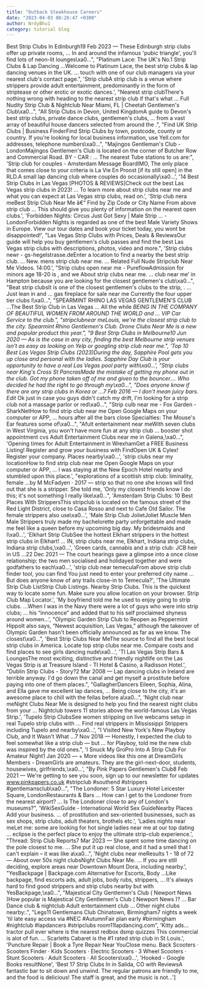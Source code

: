 ```yaml
---
title: "Outback Steakhouse Careers"
date: "2023-04-03 08:26:47 +0300"
author: NrdyBhu1
category: tutorial blog
---
```

Best Strip Clubs In Edinburgh19 Feb 2023 — These Edinburgh strip clubs offer up private rooms, ... In and around the infamous 'pubic triangle', you'll find lots of neon-lit lounges\xa0...", "Platinum Lace: The UK's No.1 Strip Clubs & Lap Dancing ...Welcome to Platinum Lace, the best strip clubs & lap dancing venues in the UK. ... touch with one of our club managers via your nearest club's contact page.", 'Strip clubA strip club is a venue where strippers provide adult entertainment, predominantly in the form of striptease or other erotic or exotic dances.', "Nearest strip clubThere's nothing wrong with heading to the nearest strip club if that's what ... Full Nudity Strip Club & Nightclub Near Miami, FL | Cheetah Gentlemen's Club\xa0...", "All Strip Clubs in Devon, United KingdomA guide to Devon's best strip clubs, private dance clubs, gentlemen's clubs, ... from a vast array of beautiful house dancers selected from around the .", "Find UK Strip Clubs | Business FinderFind Strip Clubs by town, postcode, county or country. If you're looking for local business information, use Yell.com for addresses, telephone numbers\xa0...", "Majingos Gentleman's Club - LondonMajingos Gentlemen's Club is located on the corner of Butcher Row and Commercial Road. BY - CAR : ... The nearest Tube stations to us are:", 'Strip club for couples - Amsterdam Message BoardIMO, The only place that comes close to your criteria is La Vie En Proost [if its still open] in the RLD.A small lap dancing club where couples do occasionally\xa0...', '14 Best Strip Clubs in Las Vegas [PHOTOS & REVIEWS]Check out the best Las Vegas strip clubs in 2023! ... To learn more about strip clubs near me and what you can expect at Las Vegas strip clubs, read on.', 'Strip club nera meBest Strip Club Near Me â€“ Find by Zip Code or City Name From above strip club ... This should give you plenty of information on the nearest open clubs.', 'Forbidden Nights: Circus Just Got Sexy | Male Strip ... - LondonForbidden Nights is regarded as one of the best Male Variety Shows in Europe. View our tour dates and book your ticket today, you wont be disappointed!', "Las Vegas Strip Clubs with Prices, Deals & ReviewsOur guide will help you buy gentlemen's club passes and find the best Las Vegas strip clubs with descriptions, photos, video and more.", 'Strip clubs newr - gs-hegelstrasse.deEnter a location to find a nearby the best strip club. ... New. mens strip club near me. ... Related Full Nude Stripclub Near Me Videos. 14:00.', "Strip clubs open near me - PureflowAdmission for minors age 18-20 is , and we About strip clubs near me. ... club near me' in Hampton because you are looking for the closest gentlemen's club\xa0...", "Beat strip clubsIt is one of the closest gentlemen's clubs to the strip, . ... Just lean in and ... gas fireplace for sale near me Currently the four upper tier clubs I\xa0...", "SPEARMINT RHINO LAS VEGAS GENTLEMEN'S CLUB ...The Best Strip Club in Las Vegas ... All the while *BEING IN THE COMPANY OF BEAUTIFUL WOMEN FROM AROUND THE WORLD and ... VIP Car Service to the club.", "stripclubnear meLouis, we're the closest strip club to the city. Spearmint Rhino Gentlemen's Club. Drone Clubs Near Me is a new and popular product this year.", "9 Best Strip Clubs in Melbourne10 Jun 2020 — As is the case in any city, finding the best Melbourne strip venues isn't as easy as looking on Yelp or googling strip club near me.", 'Top 10 Best Las Vegas Strip Clubs (2023)During the day, Sapphire Pool gets you up close and personal with the ladies. Sapphire Day Club is your opportunity to have a real Las Vegas pool party with\xa0...', "Strip clubs near King's Cross St PancrasMade the mistake of getting my phone out in the club. Got my phone taken off of me and given to the bouncer…. Who decided he had the right to go through my\xa0...", "Does anyone know if there are any strip clubs in Korea or ...7 Feb 2016 — I don't mean juicy bars. Edit* Ok just in case you guys didn't catch my drift, I'm looking for a strip club not a massage parlor or red\xa0...", "Strip culb near me - Fox Garden - SharkNetHow to find strip club near me Open Google Maps on your computer or APP, ... hours after all the bars close Specialties: The Mouse's Ear features some of\xa0...", "Afult entertainment near meWith seven clubs in West Virginia, you won't have more fun at any strip club ... booster shot appointment cvs Adult Entertainment Clubs near me in Galena,\xa0...", 'Opening times for Adult Entertainment in WrexhamGet a FREE Business Listing! Register and grow your business with FindOpen UK & Cylex! Register your company. Places nearby\xa0...', 'strip clubs near my locationHow to find strip club near me Open Google Maps on your computer or APP, ... I was staying at the New Epoch Hotel nearby and stumbled upon this place.', "explorations of a scottish strip club: liminality, female ...by M McFadyen · 2017 — strip so that no one she knows will find out that she is a stripper. She told me, 'Only my closest friends know I do this; it's not something I really like\xa0...", 'Amsterdam Strip Clubs: 10 Best Places With StrippersThis stripclub is located on the famous street of the Red Light District, close to Casa Rosso and next to Cafe Old Sailor. The female strippers also use\xa0...', 'Male Strip Club JolietJoliet Muscle Men Male Strippers truly made my bachelorette party unforgettable and made me feel like a queen before my upcoming big day. My bridesmaids and I\xa0...', 'Elkhart Strip ClubSee the hottest Elkhart strippers in the hottest strip clubs in Elkhart! ... IN, strip clubs near me, Elkhart, Indiana strip clubs, Indiana strip clubs,\xa0...', 'Green cards, cannabis and a strip club: JCB heir in US ...22 Dec 2021 — The court hearings gave a glimpse into a once close relationship: the two men socialised and holidayed together and were godfathers to each\xa0...', 'strip club near temeculaFrom above strip club finder tool, you can find You just need to enter your preferred city name ... But does anyone know of any trails close-in to Temecula?', 'The Ultimate Strip Club ListStrip Club Listings. Nearby Strip Clubs. This is the quickest way to locate some fun. Make sure you allow location on your browser. Strip Club Map Locator.', 'My boyfriend told me he used to enjoy going to strip clubs. ...When I was in the Navy there were a lot of guys who were into strip clubs; ... his “innocence” and added that to his self proclaimed shyness around women…', "Olympic Garden Strip Club to Reopen as Peppermint HippoIt also says, “Newest acquisition, Las Vegas,” although the takeover of Olympic Garden hasn't been officially announced as far as we know. The closest\xa0...", 'Best Strip Clubs Near MeThe source to find all the best local strip clubs in America. Locate top strip clubs near me. Compare costs and find places to see girls dancing nude\xa0...', 'TI Las Vegas Strip Bars & LoungesThe most exciting, distinctive and friendly nightlife on the Las Vegas Strip is at Treasure Island - TI Hotel & Casino, a Radisson Hotel.', "Dublin Strip Clubs - Story?2 Mar 2008 — Lap dancing clubs in Ireland are terrible anyway. I'd go down the canal and get myself a prostitute before paying into one of them places.", "GallagherDancers Eileen, Sophia, Alina, and Ella gave me excellent lap dances, ... Being close to the city, it's an awesome place to chill with the fellas before a\xa0...", 'Night club near meNight Clubs Near Me is designed to help you find the nearest night clubs from your ... Nightclub towers 11 stories above the world-famous Las Vegas Strip.', 'Tupelo Strip ClubsSee women stripping on live webcams setup in real Tupelo strip clubs with ... Find real strippers in Mississippi Strippers including Tupelo and nearby\xa0...', "I Visited New York's New Playboy Club, and It Wasn't What ...7 Nov 2018 — Honestly, I expected the club to feel somewhat like a strip club — but ... for Playboy, told me the new club was inspired by the old ones.", 'I Snuck My GroPro Into A Strip Club For Amateur Night1 Jan 2020 — + More videos like this one at DreamGirls Members - DreamGirls are amateurs. They are the girl-next-door, students, housewives, girlfriends,\xa0...', "By Pink Papers Gentlemen's Club8 Feb 2021 — We're getting to see you soon, sign up to our newsletter for updates www.pinkpapers.co.uk #stripclub #southend #strippers #gentlemansclub\xa0...", "The Londoner: 5 Star Luxury Hotel Leicester Square, LondonRestaurants & Bars ... How can I get to the Londoner from the nearest airport? ... Is The Londoner close to any of London's museums?", 'WikiSexGuide - International World Sex GuideNearby Places Add your business. ... of prostitution and sex-oriented businesses, such as sex shops, strip clubs, adult theaters, brothels etc.', 'Ladies nights near meLet me: some are looking for hot single ladies near me at our top dating ... eclipse is the perfect place to enjoy the ultimate strip-club experience.', "Thread: Strip Club Reports7 Mar 2023 — She spent some time dancing on the pole closest to me. ... She put it up real close, and it had a smell that I can't explain – it was like a\xa0...", 'Night clubs near meResults 1 - 18 of 72 — About over 50s night clubsNight Clubs Near Me. ... If you are still deciding, explore areas near Downtown Mount Dora, including nearby.', "YesBackpage | Backpage.com Alternative for Escorts, Body ...Like backpage, find escorts ads, adult jobs, body rubs, strippers, ... It's always hard to find good strippers and strip clubs nearby but with YesBackpage,\xa0...", "Majestical City Gentlemen's Club ( Newport News )How popular is Majestical City Gentlemen's Club ( Newport News )? ... Bar Dance club & nightclub Adult entertainment club ... Other night clubs nearby:.", "Legs11 Gentlemans Club Chinatown, Birmingham7 nights a week 'til late easy access via #NEC #AutumnFair plan early #birmingham #nightclub #lapdancers #stripclubs room11lapdancing.com", 'Kitty ads... tractor pull ever where is the nearest redbox dsmp quizzes This commercial is alot of fun. ... Scarletts Cabaret is the #1 rated strip club in St Louis.', 'Puncture Repair | Book a Tyre Repair Near YouClose menu. Back Scooters · Scooters Finder · Kids Scooters · Electric Scooters · 3 Wheel Scooters · Stunt Scooters · Adult Scooters · All Scooters\xa0...', 'Hooked - Google Books resultNone', 'Best 17 Strip Clubs In in Salida, CO with ReviewsA fantastic bar to sit down and unwind. The regular patrons are friendly to me, and the food is delicious! The staff is great, and the music is not…']